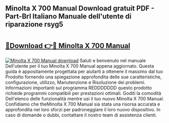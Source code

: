 ## Minolta X 700 Manual Download gratuit PDF - Part-Brl Italiano Manuale dell'utente di riparazione rsyg5

# <h2><a href="http://dfb1ju.blite.top/?on=Minolta+X+700+Manual">🔗Download 👉🔴 Minolta X 700 Manual</a></h2>

[![Minolta X 700 Manual download](https://i.imgur.com/lujVjoI.png)](http://dfb1ju.blite.top/?on=Minolta+X+700+Manual)
Saluti e benvenuto nel manuale Dell'utente per il tuo Minolta X 700 Manual appena aggiornato. Questa guida è appositamente progettata per aiutarti a ottenere il massimo dal tuo Prodotto fornendo una spiegazione approfondita delle sue caratteristiche, configurazione, utilizzo, Manutenzione e Risoluzione dei problemi. Informazioni importanti sul programma REDDDDDDD questo prodotto richiede programmi compatibili per prestazioni ottimali. Goditi la comodità Dell'elenco delle funzionalità mentre usi il tuo nuovo Minolta X 700 Manual. Confidiamo che theMinolta X 700 Manual sia stata una risorsa accurata e approfondita nei loro sforzi per padroneggiare il loro nuovo dispositivo. In caso di domande o dubbi, contattare il nostro team di assistenza clienti.
